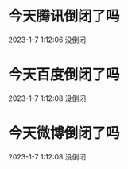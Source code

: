 # 今天腾讯倒闭了吗

2023-1-7 1:12:06 没倒闭

# 今天百度倒闭了吗

2023-1-7 1:12:08 没倒闭

# 今天微博倒闭了吗

2023-1-7 1:12:08 没倒闭

